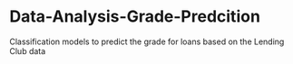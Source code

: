 # Data-Analysis-Grade-Predcition
Classification models to predict the grade for loans based on the Lending Club data
